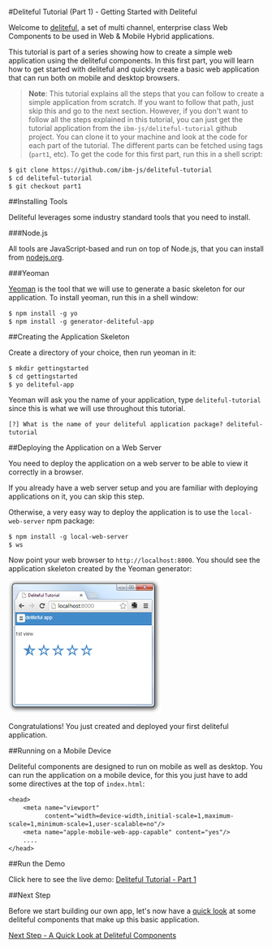 #Deliteful Tutorial (Part 1) - Getting Started with Deliteful

Welcome to [deliteful](http://ibm-js.github.io/deliteful/index.html), a set of multi channel,
enterprise class Web Components to be used in Web & Mobile Hybrid applications.

This tutorial is part of a series showing how to create a simple web application using the deliteful components.
In this first part, you will learn how to get started with deliteful and quickly create a basic web application
that can run both on mobile and desktop browsers.

> **Note**: This tutorial explains all the steps that you can follow to create a simple application from scratch. If
you
want to follow that path, just skip this and go to the next section.
However, if you don't want to follow all the steps explained in this tutorial,
you can just get the tutorial application from the `ibm-js/deliteful-tutorial` github project.
You can clone it to your machine and look at the code for each part of the tutorial. The different parts can be
fetched using tags (`part1`, etc). To get the code for this first part, run this in a shell script:

````
$ git clone https://github.com/ibm-js/deliteful-tutorial
$ cd deliteful-tutorial
$ git checkout part1
````

##Installing Tools

Deliteful leverages some industry standard tools that you need to install.

###Node.js

All tools are JavaScript-based and run on top of Node.js, that you can install from [nodejs.org](http://nodejs.org/).

###Yeoman

[Yeoman](http://yeoman.io) is the tool that we will use to generate a basic skeleton for our application.
To install yeoman, run this in a shell window:

````
$ npm install -g yo
$ npm install -g generator-deliteful-app
````

##Creating the Application Skeleton

Create a directory of your choice, then run yeoman in it:

````
$ mkdir gettingstarted
$ cd gettingstarted
$ yo deliteful-app
````

Yeoman will ask you the name of your application, type `deliteful-tutorial` since this is what we will use throughout
 this tutorial.

````
[?] What is the name of your deliteful application package? deliteful-tutorial
````

##Deploying the Application on a Web Server

You need to deploy the application on a web server to be able to view it correctly in a browser.

If you already have a web server setup and you are familiar with deploying applications on it, you can skip this step.

Otherwise, a very easy way to deploy the application is to use the `local-web-server` npm package:

````
$ npm install -g local-web-server
$ ws
````

Now point your web browser to `http://localhost:8000`. You should see the application skeleton created by the Yeoman
generator:

![Initial Deliteful Application](images/initial.png)

Congratulations! You just created and deployed your first deliteful application.

##Running on a Mobile Device

Deliteful components are designed to run on mobile as well as desktop. You can run the application on a mobile
device, for this you just have to add some directives at the top of `index.html`:

````
<head>
    <meta name="viewport"
          content="width=device-width,initial-scale=1,maximum-scale=1,minimum-scale=1,user-scalable=no"/>
    <meta name="apple-mobile-web-app-capable" content="yes"/>
    ....
</head>
````

##Run the Demo

Click here to see the live demo:
[Deliteful Tutorial - Part 1](http://ibm-js.github.io/deliteful-tutorial/runnable/part1/index.html)

##Next Step

Before we start building our own app, let's now have a [quick look](Part2QuickLook.md) at some deliteful components
that
make up this basic application.

[Next Step - A Quick Look at Deliteful Components](Part2QuickLook.md)
